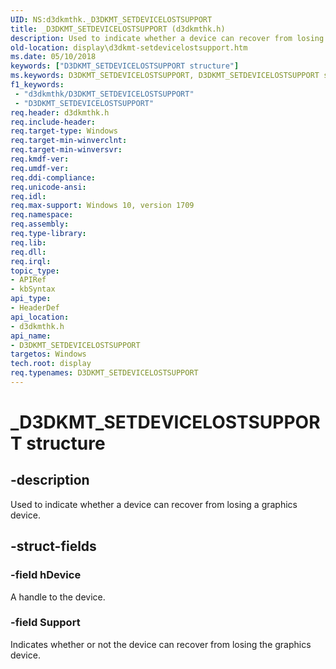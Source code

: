 ```yaml
---
UID: NS:d3dkmthk._D3DKMT_SETDEVICELOSTSUPPORT
title: _D3DKMT_SETDEVICELOSTSUPPORT (d3dkmthk.h)
description: Used to indicate whether a device can recover from losing a graphics device.
old-location: display\d3dkmt-setdevicelostsupport.htm
ms.date: 05/10/2018
keywords: ["D3DKMT_SETDEVICELOSTSUPPORT structure"]
ms.keywords: D3DKMT_SETDEVICELOSTSUPPORT, D3DKMT_SETDEVICELOSTSUPPORT structure [Display Devices], _D3DKMT_SETDEVICELOSTSUPPORT, d3dkmthk/D3DKMT_SETDEVICELOSTSUPPORT, display.d3dkmt-setdevicelostsupport
f1_keywords:
 - "d3dkmthk/D3DKMT_SETDEVICELOSTSUPPORT"
 - "D3DKMT_SETDEVICELOSTSUPPORT"
req.header: d3dkmthk.h
req.include-header:
req.target-type: Windows
req.target-min-winverclnt:
req.target-min-winversvr:
req.kmdf-ver:
req.umdf-ver:
req.ddi-compliance:
req.unicode-ansi:
req.idl:
req.max-support: Windows 10, version 1709
req.namespace:
req.assembly:
req.type-library:
req.lib:
req.dll:
req.irql:
topic_type:
- APIRef
- kbSyntax
api_type:
- HeaderDef
api_location:
- d3dkmthk.h
api_name:
- D3DKMT_SETDEVICELOSTSUPPORT
targetos: Windows
tech.root: display
req.typenames: D3DKMT_SETDEVICELOSTSUPPORT
---
```


# _D3DKMT_SETDEVICELOSTSUPPORT structure


## -description


Used to indicate whether a device can recover from losing a graphics device.


## -struct-fields




### -field hDevice

A handle to the device.


### -field Support

Indicates whether or not the device can recover from losing the graphics device.

